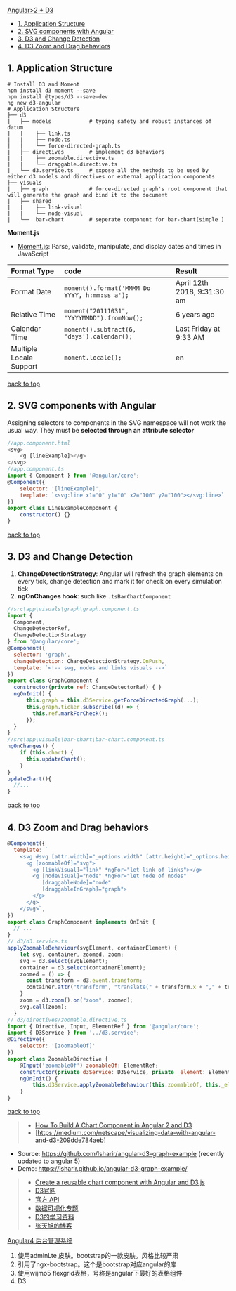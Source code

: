 [Angular>2 + D3](#top)

- [1. Application Structure](#Structure)
- [2. SVG components with Angular](#SVG)
- [3. D3 and Change Detection](#Change)
- [4. D3 Zoom and Drag behaviors](#behaviors)

<h2 id="Structure">1. Application Structure</h2>

```shell
# Install D3 and Moment
npm install d3 moment --save
npm install @types/d3 --save-dev
ng new d3-angular
# Application Structure
├── d3
|   ├── models            # typing safety and robust instances of datum
|   |    ├── link.ts
|   |    ├── node.ts
|   |    └── force-directed-graph.ts
|   ├── directives        # implement d3 behaviors
|   |    ├── zoomable.directive.ts
|   |    └── draggable.directive.ts
|   └── d3.service.ts     # expose all the methods to be used by either d3 models and directives or external application components
├── visuals
|   ├── graph             # force-directed graph's root component that will generate the graph and bind it to the document
|   ├── shared
|   |    ├── link-visual
|   |    └── node-visual
|   └──  bar-chart        # seperate component for bar-chart(simple )
```

**Moment.js**

- [Moment.js](http://momentjs.com/): Parse, validate, manipulate, and display dates and times in JavaScript

| Format Type | code |Result|
| :------------- | :------------- |:------------- |
|Format Date|`moment().format('MMMM Do YYYY, h:mm:ss a');`| April 12th 2018, 9:31:30 am|
|Relative Time|`moment("20111031", "YYYYMMDD").fromNow();`| 6 years ago|
|Calendar Time|`moment().subtract(6, 'days').calendar();`| Last Friday at 9:33 AM|
|Multiple Locale Support|`moment.locale();`|en|

[back to top](#top)

<h2 id="SVG">2. SVG components with Angular</h2>

Assigning selectors to components in the SVG namespace will not work the usual way. They must be **selected through an attribute selector**

```JavaScript
//app.component.html
<svg>
    <g [lineExample]></g>
</svg>
//app.component.ts
import { Component } from '@angular/core';
@Component({
    selector: '[lineExample]',
    template: `<svg:line x1="0" y1="0" x2="100" y2="100"></svg:line>`
})
export class LineExampleComponent {
    constructor() {}
}
```

[back to top](#top)

<h2 id="Change">3. D3 and Change Detection</h2>

1. **ChangeDetectionStrategy**: Angular will refresh the graph elements on every tick, change detection and mark it for check on every simulation tick
2. **ngOnChanges hook**: such like `.tsBarChartComponent`

```JavaScript
//src\app\visuals\graph\graph.component.ts
import { 
  Component,
  ChangeDetectorRef,
  ChangeDetectionStrategy
} from '@angular/core';
@Component({
  selector: 'graph',
  changeDetection: ChangeDetectionStrategy.OnPush,
  template: `<!-- svg, nodes and links visuals -->`
})
export class GraphComponent {
  constructor(private ref: ChangeDetectorRef) { }
  ngOnInit() {
      this.graph = this.d3Service.getForceDirectedGraph(...);
      this.graph.ticker.subscribe((d) => {
        this.ref.markForCheck();
      });
  }
}
//src\app\visuals\bar-chart\bar-chart.component.ts
ngOnChanges() {
    if (this.chart) {	      
      this.updateChart();	    
    }
}
updateChart(){
  //...
}
```

[back to top](#top)

<h2 id="behaviors">4. D3 Zoom and Drag behaviors</h2>

```JavaScript
@Component({
  template: `
    <svg #svg [attr.width]="_options.width" [attr.height]="_options.height">
      <g [zoomableOf]="svg">
        <g [linkVisual]="link" *ngFor="let link of links"></g>
        <g [nodeVisual]="node" *ngFor="let node of nodes" 
           [draggableNode]="node"
           [draggableInGraph]="graph">
        </g>
      </g>
    </svg>`,
})
export class GraphComponent implements OnInit {
  // ...
}
// d3/d3.service.ts
applyZoomableBehaviour(svgElement, containerElement) {
    let svg, container, zoomed, zoom;
    svg = d3.select(svgElement);
    container = d3.select(containerElement);
    zoomed = () => {
      const transform = d3.event.transform;
      container.attr("transform", "translate(" + transform.x + "," + transform.y + ") scale(" + transform.k + ")");
    }
    zoom = d3.zoom().on("zoom", zoomed);
    svg.call(zoom);
  }
// d3/directives/zoomable.directive.ts
import { Directive, Input, ElementRef } from '@angular/core';
import { D3Service } from '../d3.service';
@Directive({
    selector: '[zoomableOf]'
})
export class ZoomableDirective {
    @Input('zoomableOf') zoomableOf: ElementRef;
    constructor(private d3Service: D3Service, private _element: ElementRef) {}
    ngOnInit() {
        this.d3Service.applyZoomableBehaviour(this.zoomableOf, this._element.nativeElement);
    }
}
```

[back to top](#top)

> - [How To Build A Chart Component in Angular 2 and D3](https://medium.com/@jcasarrubias/how-to-build-a-chart-component-in-angular-2-and-d3-c0a15d845eca)
> - [https://medium.com/netscape/visualizing-data-with-angular-and-d3-209dde784aeb]
  - Source: https://github.com/lsharir/angular-d3-graph-example (recently updated to angular 5)
  - Demo: https://lsharir.github.io/angular-d3-graph-example/
> - [Create a reusable chart component with Angular and D3.js](https://keathmilligan.net/create-a-reusable-chart-component-with-angular-and-d3-js/)
> - [D3官网](http://d3js.org/)
> - [官方 API](https://github.com/mbostock/d3/wiki/API-Reference)
> - [数据可视化专题](http://www.ourd3js.com/wordpress/2209/#more-2209)
> - [D3的学习资料](http://www.ourd3js.com/wordpress/865/#more-865)
> - [张天旭的博客](https://blog.csdn.net/tianxuzhang?viewmode=contents)


[Angular4 后台管理系统](#top)

1. 使用adminLte 皮肤。bootstrap的一款皮肤。风格比较严肃
2. 引用了ngx-bootstrap。这个是bootstrap对应angular的库
3. 使用wijmo5 flexgrid表格，号称是angular下最好的表格组件
4. D3
